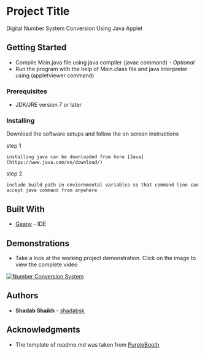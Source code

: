 # Project Title

Digital Number System Conversion Using Java Applet 

## Getting Started

* Compile Main.java file using java compiler (javac command)  - *Optional*
* Run the program with the help of Main.class file and java interpreter using (appletviewer command)

### Prerequisites

* JDK/JRE version 7 or later


### Installing

Download the software setups and follow the on screen instructions

step 1

```
installing java can be downloaded from here [Java](https://www.java.com/en/download/)
```

step 2

```
include build path in enviornmental variables so that command line can accept java command from anywhere
```

## Built With

* [Geany](https://www.geany.org/) - IDE


## Demonstrations

* Take a look at the working project demonstration. Click on the image to view the complete video


[![Number Conversion System](https://i.ytimg.com/vi/ySrAiM2hQwI/hqdefault.jpg)](https://youtu.be/ySrAiM2hQwI)


## Authors

* **Shadab Shaikh** - [shadabsk](https://github.com/shadabsk)


## Acknowledgments

* The template of readme.md was taken from [PurpleBooth](https://github.com/PurpleBooth)


